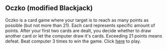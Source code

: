 Oczko (modified Blackjack)
---------------
Oczko is a card game where your target is to reach as many points as possible (but not more than 21). Each card represents specific amount of points. After your first two cards are dealt, you decide whether to draw another card or let the computer draw it's cards. Exceeding 21 points means defeat. Beat computer 3 times to win the game.
Click [here](jacobosowsky.github.io/oczko/) to play.
